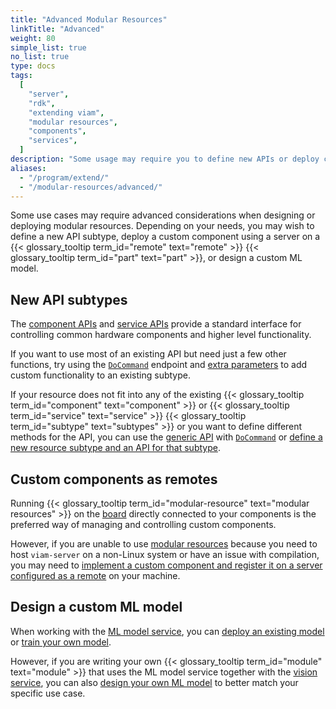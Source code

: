 ```yaml
---
title: "Advanced Modular Resources"
linkTitle: "Advanced"
weight: 80
simple_list: true
no_list: true
type: docs
tags:
  [
    "server",
    "rdk",
    "extending viam",
    "modular resources",
    "components",
    "services",
  ]
description: "Some usage may require you to define new APIs or deploy custom components using a server on a remote part"
aliases:
  - "/program/extend/"
  - "/modular-resources/advanced/"
---
```


Some use cases may require advanced considerations when designing or deploying modular resources.
Depending on your needs, you may wish to define a new API subtype, deploy a custom component using a server on a {{< glossary_tooltip term_id="remote" text="remote" >}} {{< glossary_tooltip term_id="part" text="part" >}}, or design a custom ML model.

## New API subtypes

The [component APIs](/build/program/apis/#component-apis) and [service APIs](/build/program/apis/#service-apis) provide a standard interface for controlling common hardware components and higher level functionality.

If you want to use most of an existing API but need just a few other functions, try using the [`DoCommand`](/build/program/apis/#docommand) endpoint and [extra parameters](/build/program/use-extra-params/) to add custom functionality to an existing subtype.

If your resource does not fit into any of the existing {{< glossary_tooltip term_id="component" text="component" >}} or {{< glossary_tooltip term_id="service" text="service" >}} {{< glossary_tooltip term_id="subtype" text="subtypes" >}} or you want to define different methods for the API, you can use the [generic API](/components/generic/) with [`DoCommand`](/build/program/apis/#docommand) or [define a new resource subtype and an API for that subtype](/registry/advanced/create-subtype/).

## Custom components as remotes

Running {{< glossary_tooltip term_id="modular-resource" text="modular resources" >}} on the [board](/components/board/) directly connected to your components is the preferred way of managing and controlling custom components.

However, if you are unable to use [modular resources](/registry/) because you need to host `viam-server` on a non-Linux system or have an issue with compilation, you may need to [implement a custom component and register it on a server configured as a remote](/registry/advanced/custom-components-remotes/) on your machine.

## Design a custom ML model

When working with the [ML model service](/ml/), you can [deploy an existing model](/ml/upload-model/) or [train your own model](/ml/train-model/).

However, if you are writing your own {{< glossary_tooltip term_id="module" text="module" >}} that uses the ML model service together with the [vision service](/ml/vision/), you can also [design your own ML model](/registry/advanced/mlmodel-design/) to better match your specific use case.
